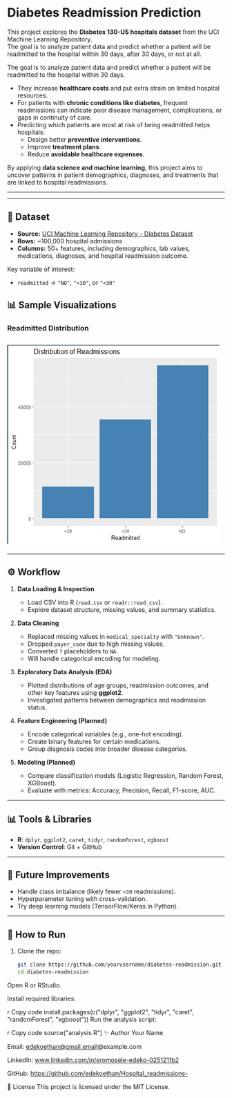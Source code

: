  # Diabetes Readmission Prediction

This project explores the **Diabetes 130-US hospitals dataset** from the UCI Machine Learning Repository.  
The goal is to analyze patient data and predict whether a patient will be readmitted to the hospital within 30 days, after 30 days, or not at all.  

  
The goal is to analyze patient data and predict whether a patient will be readmitted to the hospital within 30 days. 
- They increase **healthcare costs** and put extra strain on limited hospital resources.  
- For patients with **chronic conditions like diabetes**, frequent readmissions can indicate poor disease management, complications, or gaps in continuity of care.  
- Predicting which patients are most at risk of being readmitted helps hospitals:  
  - Design better **preventive interventions**.  
  - Improve **treatment plans**.  
  - Reduce **avoidable healthcare expenses**.  

By applying **data science and machine learning**, this project aims to uncover patterns in patient demographics, diagnoses, and treatments that are linked to hospital readmissions.  

---

---

## 📂 Dataset
- **Source:** [UCI Machine Learning Repository – Diabetes Dataset](https://archive.ics.uci.edu/ml/datasets/diabetes+130-us+hospitals+for+years+1999-2008)  
- **Rows:** ~100,000 hospital admissions  
- **Columns:** 50+ features, including demographics, lab values, medications, diagnoses, and hospital readmission outcome.  

Key variable of interest:
- `readmitted` → `"NO"`, `">30"`, or `"<30"`


## 📊 Sample Visualizations

### Readmitted Distribution
![Readmitted Distribution](plots/count_vs_readmitted_plot.png)
---
---

## ⚙️ Workflow
1. **Data Loading & Inspection**
   - Load CSV into R (`read.csv` or `readr::read_csv`).
   - Explore dataset structure, missing values, and summary statistics.  

2. **Data Cleaning**
   - Replaced missing values in `medical_specialty` with `"Unknown"`.  
   - Dropped `payer_code` due to high missing values.  
   - Converted `?` placeholders to `NA`.  
   - Will handle categorical encoding for modeling.  

3. **Exploratory Data Analysis (EDA)**
   - Plotted distributions of age groups, readmission outcomes, and other key features using **ggplot2**.  
   - Investigated patterns between demographics and readmission status.  

4. **Feature Engineering (Planned)**
   - Encode categorical variables (e.g., one-hot encoding).  
   - Create binary features for certain medications.  
   - Group diagnosis codes into broader disease categories.  

5. **Modeling (Planned)**
   - Compare classification models (Logistic Regression, Random Forest, XGBoost).  
   - Evaluate with metrics: Accuracy, Precision, Recall, F1-score, AUC.  

---

## 📊 Tools & Libraries
- **R**: `dplyr`, `ggplot2`, `caret`, `tidyr`, `randomForest`, `xgboost`  
- **Version Control**: Git + GitHub  

---

## 🚀 Future Improvements
- Handle class imbalance (likely fewer `<30` readmissions).  
- Hyperparameter tuning with cross-validation.  
- Try deep learning models (TensorFlow/Keras in Python).  

---

## 📌 How to Run
1. Clone the repo:
   ```bash
   git clone https://github.com/yourusername/diabetes-readmission.git
   cd diabetes-readmission
Open R or RStudio.

Install required libraries:

r
Copy code
install.packages(c("dplyr", "ggplot2", "tidyr", "caret", "randomForest", "xgboost"))
Run the analysis script:

r
Copy code
source("analysis.R")
✨ Author
Your Name

Email: edekoethan@gmail.email@example.com

LinkedIn: www.linkedin.com/in/eromosele-edeko-0251211b2

GitHub: https://github.com/edekoethan/Hospital_readmissions-

📖 License
This project is licensed under the MIT License.
